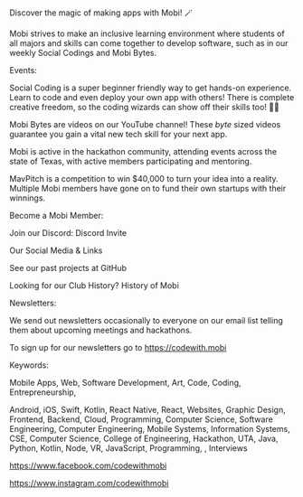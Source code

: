 Discover the magic of making apps with Mobi! 🪄

Mobi strives to make an inclusive learning environment where students of all majors and skills can come together to develop software, such as in our weekly Social Codings and Mobi Bytes.

Events:

Social Coding is a super beginner friendly way to get hands-on experience. Learn to code and even deploy your own app with others! There is complete creative freedom, so the coding wizards can show off their skills too! 🧙‍♂️

Mobi Bytes are videos on our YouTube channel! These *byte* sized videos guarantee you gain a vital new tech skill for your next app.

Mobi is active in the hackathon community, attending events across the state of Texas, with active members participating and mentoring.

MavPitch is a competition to win $40,000 to turn your idea into a reality. Multiple Mobi members have gone on to fund their own startups with their winnings.

Become a Mobi Member:


Join our Discord:
Discord Invite

Our Social Media & Links

See our past projects at GitHub

Looking for our Club History?
History of Mobi

Newsletters:

We send out newsletters occasionally to everyone on our email list telling them about upcoming meetings and hackathons.

To sign up for our newsletters go to https://codewith.mobi

Keywords:

Mobile Apps, Web, Software Development, Art, Code, Coding, Entrepreneurship,

Android, iOS, Swift, Kotlin, React Native, React, Websites, Graphic Design, Frontend, Backend, Cloud, Programming, Computer Science, Software Engineering, Computer Engineering, Mobile Systems, Information Systems, CSE, Computer Science, College of Engineering, Hackathon, UTA, Java, Python, Kotlin, Node, VR, JavaScript, Programming, , Interviews

https://www.facebook.com/codewithmobi

https://www.instagram.com/codewithmobi

